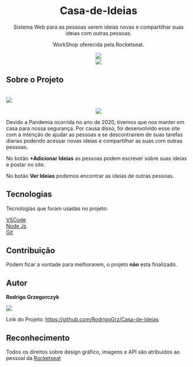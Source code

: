 <h1 align="center">Casa-de-Ideias</h1>
<p align="center">Sistema Web para as pessoas verem ideias novas e compartilhar suas ideias com outras pessoas.</p>

<p align="center">WorkShop oferecida pela Rocketseat.</p>

<p align="center">
  <img src="https://uploaddeimagens.com.br/images/002/910/743/original/logo.png?1602070985"/>
  <br/><img src="https://camo.githubusercontent.com/5037a5bac931e6f3d76ddfb57783ab96e4e2089f/68747470733a2f2f696d672e736869656c64732e696f2f6769746875622f6c6963656e73652f61647279616e33302f70726f6666793f6c6f676f3d676e75267374796c653d666f722d7468652d6261646765"/>
  </p>
          
<h2>Sobre o Projeto</h2>
<br><img src="https://uploaddeimagens.com.br/images/002/910/746/original/addideia.png?1602071088"/>
<p align="center"><img src="https://img.shields.io/badge/build-Em%20Desenvolvimento-yellow"/>  
<p>Devido a Pandemia ocorrida no ano de 2020, tivemos que nos manter em casa para nossa segurança. Por causa disso, foi desenvolvido esse site com a intenção de ajudar as pessoas a se descontrairem de suas tarefas diarias podendo acessar novas ideias e compartilhar as suas com outras pessoas.</p>
<p>No botão <strong>+Adicionar Ideias</strong> as pessoas podem escrever sobre suas ideias e postar no site.</p>
<p>No botão <strong>Ver Ideias</strong> podemos encontrar as ideias de outras pessoas.</p>

<h2>Tecnologias</h2>
<p>Tecnologias que foram usadas no projeto:</p>
<a href="https://code.visualstudio.com/" rel"nofollow">VSCode</a>
<br/><a href="https://nodejs.org/en/download/" rel"nofollow">Node Js</a>
<br/><a href="https://git-scm.com/" rel"nofollow">Git</a>

<h2>Contribuição</h2>
<p>Podem ficar a vontade para melhorarem, o projeto <strong>não</strong> esta finalizado.</p>

<h2>Autor</h2>
<p><strong>Rodrigo Grzegorczyk</strong></p>
<img src="https://img.shields.io/badge/LinkedIn-Rodrigo%20Grzegorczyk-blue"/>

Link do Projeto: https://github.com/RodrigoGrz/Casa-de-Ideias


<h2>Reconhecimento</h2>
<p>Todos os direitos sobre design gráfico, imagens e API são atribuidos ao pessoal da <a href="https://github.com/Rocketseat" rel"nofollow">Rocketseat</a></p>
